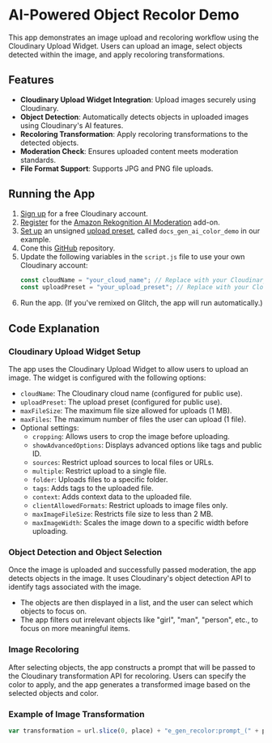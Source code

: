 # AI-Powered Object Recolor Demo

This app demonstrates an image upload and recoloring workflow using the Cloudinary Upload Widget. 
Users can upload an image, select objects detected within the image, and apply recoloring transformations. 

## Features
- **Cloudinary Upload Widget Integration**: Upload images securely using Cloudinary.
- **Object Detection**: Automatically detects objects in uploaded images using Cloudinary's AI features.
- **Recoloring Transformation**: Apply recoloring transformations to the detected objects.
- **Moderation Check**: Ensures uploaded content meets moderation standards.
- **File Format Support**: Supports JPG and PNG file uploads.

## Running the App

1. [Sign up](https://cloudinary.com/users/register_free) for a free Cloudinary account.
2. [Register](https://console.cloudinary.com/settings/addons) for the [Amazon Rekognition AI Moderation](https://cloudinary.com/documentation/aws_rekognition_ai_moderation_addon) add-on. 
3. [Set up](https://console.cloudinary.com/settings/upload/presets) an unsigned [upload preset](https://cloudinary.com/documentation/upload_presets#banner), called `docs_gen_ai_color_demo` in our example.
4. Cone this [GitHub](https://github.com/cloudinary-devs/python_product_recommendations) repository.
2. Update the following variables in the `script.js` file to use your own Cloudinary account:
    ```javascript
    const cloudName = "your_cloud_name"; // Replace with your Cloudinary cloud name
    const uploadPreset = "your_upload_preset"; // Replace with your Cloudinary upload preset, for example, docs_gen_ai_color_demo
    ```
4. Run the app. (If you've remixed on Glitch, the app will run automatically.)

## Code Explanation

### Cloudinary Upload Widget Setup

The app uses the Cloudinary Upload Widget to allow users to upload an image. The widget is configured with the following options:

- `cloudName`: The Cloudinary cloud name (configured for public use).
- `uploadPreset`: The upload preset (configured for public use).
- `maxFileSize`: The maximum file size allowed for uploads (1 MB).
- `maxFiles`: The maximum number of files the user can upload (1 file).
- Optional settings:
  - `cropping`: Allows users to crop the image before uploading.
  - `showAdvancedOptions`: Displays advanced options like tags and public ID.
  - `sources`: Restrict upload sources to local files or URLs.
  - `multiple`: Restrict upload to a single file.
  - `folder`: Uploads files to a specific folder.
  - `tags`: Adds tags to the uploaded file.
  - `context`: Adds context data to the uploaded file.
  - `clientAllowedFormats`: Restrict uploads to image files only.
  - `maxImageFileSize`: Restricts file size to less than 2 MB.
  - `maxImageWidth`: Scales the image down to a specific width before uploading.

### Object Detection and Object Selection

Once the image is uploaded and successfully passed moderation, the app detects objects in the image. It uses Cloudinary's object detection API to identify tags associated with the image.

- The objects are then displayed in a list, and the user can select which objects to focus on.
- The app filters out irrelevant objects like "girl", "man", "person", etc., to focus on more meaningful items.

### Image Recoloring

After selecting objects, the app constructs a prompt that will be passed to the Cloudinary transformation API for recoloring. Users can specify the color to apply, and the app generates a transformed image based on the selected objects and color.

### Example of Image Transformation

```javascript
var transformation = url.slice(0, place) + "e_gen_recolor:prompt_(" + prompt + ");to-color_" + color + ";multiple_true/" + url.slice(place);
